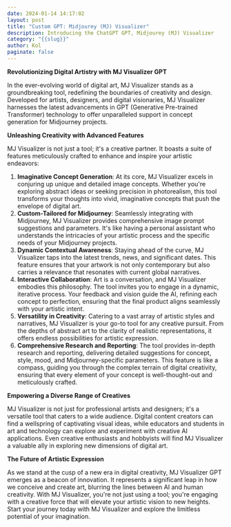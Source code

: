 ```yaml
---
date: 2024-01-14 14:17:02
layout: post
title: "Custom GPT: Midjourey (MJ) Visualizer"
description: Introducing the ChatGPT GPT, Midjourey (MJ) Visualizer
category: "{{slug}}"
author: Kol
paginate: false
---
```

**Revolutionizing Digital Artistry with MJ Visualizer GPT**

In the ever-evolving world of digital art, MJ Visualizer stands as a groundbreaking tool, redefining the boundaries of creativity and design. Developed for artists, designers, and digital visionaries, MJ Visualizer harnesses the latest advancements in GPT (Generative Pre-trained Transformer) technology to offer unparalleled support in concept generation for Midjourney projects.

**Unleashing Creativity with Advanced Features**

MJ Visualizer is not just a tool; it's a creative partner. It boasts a suite of features meticulously crafted to enhance and inspire your artistic endeavors:

1. **Imaginative Concept Generation**: At its core, MJ Visualizer excels in conjuring up unique and detailed image concepts. Whether you're exploring abstract ideas or seeking precision in photorealism, this tool transforms your thoughts into vivid, imaginative concepts that push the envelope of digital art.
2. **Custom-Tailored for Midjourney**: Seamlessly integrating with Midjourney, MJ Visualizer provides comprehensive image prompt suggestions and parameters. It's like having a personal assistant who understands the intricacies of your artistic process and the specific needs of your Midjourney projects.
3. **Dynamic Contextual Awareness**: Staying ahead of the curve, MJ Visualizer taps into the latest trends, news, and significant dates. This feature ensures that your artwork is not only contemporary but also carries a relevance that resonates with current global narratives.
4. **Interactive Collaboration**: Art is a conversation, and MJ Visualizer embodies this philosophy. The tool invites you to engage in a dynamic, iterative process. Your feedback and vision guide the AI, refining each concept to perfection, ensuring that the final product aligns seamlessly with your artistic intent.
5. **Versatility in Creativity**: Catering to a vast array of artistic styles and narratives, MJ Visualizer is your go-to tool for any creative pursuit. From the depths of abstract art to the clarity of realistic representations, it offers endless possibilities for artistic expression.
6. **Comprehensive Research and Reporting**: The tool provides in-depth research and reporting, delivering detailed suggestions for concept, style, mood, and Midjourney-specific parameters. This feature is like a compass, guiding you through the complex terrain of digital creativity, ensuring that every element of your concept is well-thought-out and meticulously crafted.

**Empowering a Diverse Range of Creatives**

MJ Visualizer is not just for professional artists and designers; it's a versatile tool that caters to a wide audience. Digital content creators can find a wellspring of captivating visual ideas, while educators and students in art and technology can explore and experiment with creative AI applications. Even creative enthusiasts and hobbyists will find MJ Visualizer a valuable ally in exploring new dimensions of digital art.

**The Future of Artistic Expression**

As we stand at the cusp of a new era in digital creativity, MJ Visualizer GPT emerges as a beacon of innovation. It represents a significant leap in how we conceive and create art, blurring the lines between AI and human creativity. With MJ Visualizer, you're not just using a tool; you're engaging with a creative force that will elevate your artistic vision to new heights. Start your journey today with MJ Visualizer and explore the limitless potential of your imagination.